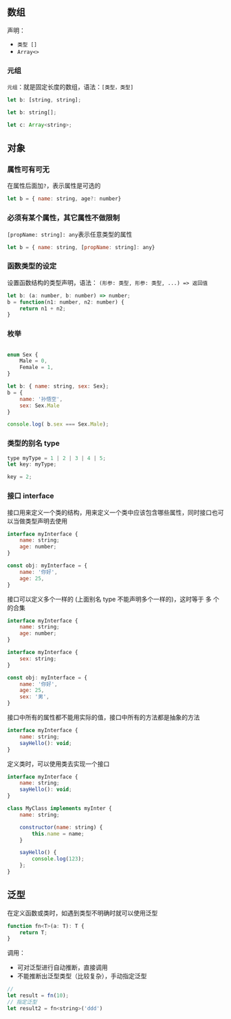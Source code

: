 ## 数组

声明：
* `类型 []`
* `Array<>`

### 元组

`元组`：就是固定长度的数组，语法：`[类型，类型]`

```js
let b: [string, string];
```

```js
let b: string[];

let c: Array<string>;
```
## 对象

### 属性可有可无

在属性后面加`?`，表示属性是可选的
```js
let b = { name: string, age?: number}
```

### 必须有某个属性，其它属性不做限制

`[propName: string]: any`表示任意类型的属性
```js
let b = { name: string, [propName: string]: any}
```

### 函数类型的设定

设置函数结构的类型声明，语法：
`(形参: 类型, 形参: 类型, ...) => 返回值`
```js
let b: (a: number, b: number) => number;
b = function(n1: number, n2: number) {
    return n1 + n2;
}
```

### 枚举

```js

enum Sex {
    Male = 0,
    Female = 1,
}

let b: { name: string, sex: Sex};
b = {
    name: '孙悟空',
    sex: Sex.Male
}

console.log( b.sex === Sex.Male);

```

### 类型的别名 type

```js
type myType = 1 | 2 | 3 | 4 | 5;
let key: myType;

key = 2;
```

### 接口 interface

接口用来定义一个类的结构，用来定义一个类中应该包含哪些属性，同时接口也可以当做类型声明去使用

```js
interface myInterface {
    name: string;
    age: number;
}

const obj: myInterface = {
    name: '你好',
    age: 25,
}
```

接口可以定义多个一样的 (上面别名 type 不能声明多个一样的)，这时等于 多 个的合集

```js
interface myInterface {
    name: string;
    age: number;
}

interface myInterface {
    sex: string;
}

const obj: myInterface = {
    name: '你好',
    age: 25,
    sex: '男',
}
```

接口中所有的属性都不能用实际的值，接口中所有的方法都是抽象的方法

```js
interface myInterface {
    name: string;
    sayHello(): void;
}
```

定义类时，可以使用类去实现一个接口

```js
interface myInterface {
    name: string;
    sayHello(): void;
}

class MyClass implements myInter {
    name: string;

    constructor(name: string) {
        this.name = name;
    }

    sayHello() {
        console.log(123);
    };
}
```

## 泛型

在定义函数或类时，如遇到类型不明确时就可以使用泛型

```js
function fn<T>(a: T): T {
    return T;
}
```

调用：
* 可对泛型进行自动推断，直接调用
* 不能推断出泛型类型（比较复杂），手动指定泛型

```js
// 
let result = fn(10);
// 指定泛型
let result2 = fn<string>('ddd')
```


